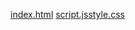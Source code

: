 [index.html](https://github.com/user-attachments/files/21978042/index.html)
[script.js](https://github.com/user-attachments/files/21978043/script.js)[style.css](https://github.com/user-attachments/files/21978044/style.css)
